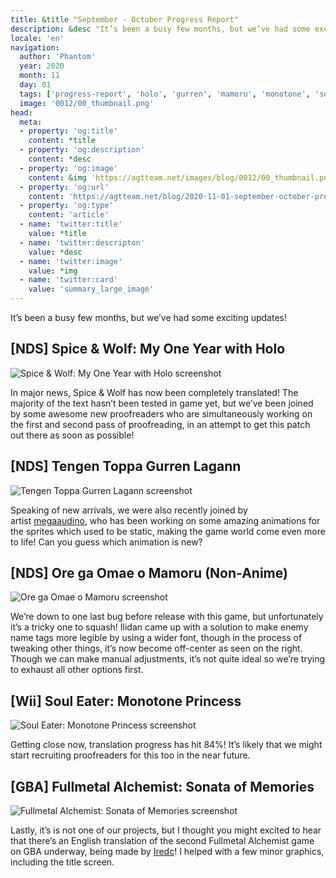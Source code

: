 ```yaml
---
title: &title "September - October Progress Report"
description: &desc "It’s been a busy few months, but we’ve had some exciting updates!"
locale: 'en'
navigation:
  author: 'Phantom'
  year: 2020
  month: 11
  day: 01
  tags: ['progress-report', 'holo', 'gurren', 'mamoru', 'monotone', 'sonata']
  image: '0012/00_thumbnail.png'
head:
  meta:
  - property: 'og:title'
    content: *title
  - property: 'og:description'
    content: *desc
  - property: 'og:image'
    content: &img 'https://agtteam.net/images/blog/0012/00_thumbnail.png'
  - property: 'og:url'
    content: 'https://agtteam.net/blog/2020-11-01-september-october-progress-report'
  - property: 'og:type'
    content: 'article'
  - name: 'twitter:title'
    value: *title
  - name: 'twitter:descripton'
    value: *desc
  - name: 'twitter:image'
    value: *img
  - name: 'twitter:card'
    value: 'summary_large_image'
---
```


It’s been a busy few months, but we’ve had some exciting updates!

## [NDS] Spice & Wolf: My One Year with Holo

![Spice & Wolf: My One Year with Holo screenshot](/images/blog/0012/633617657361514496_0.png)

In major news, Spice & Wolf has now been completely translated! The majority of the text hasn’t been tested in game yet, but we’ve been joined by some awesome new proofreaders who are simultaneously working on the first and second pass of proofreading, in an attempt to get this patch out there as soon as possible!


## [NDS] Tengen Toppa Gurren Lagann

![Tengen Toppa Gurren Lagann screenshot](/images/blog/0012/633617657361514496_1.gif)

Speaking of new arrivals, we were also recently joined by artist [megaaudino](https://megaaudino.tumblr.com/), who has been working on some amazing animations for the sprites which used to be static, making the game world come even more to life! Can you guess which animation is new?  


## [NDS] Ore ga Omae o Mamoru (Non-Anime)

![Ore ga Omae o Mamoru screenshot](/images/blog/0012/633617657361514496_2.png)

We’re down to one last bug before release with this game, but unfortunately it’s a tricky one to squash! Ilidan came up with a solution to make enemy name tags more legible by using a wider font, though in the process of tweaking other things, it’s now become off-center as seen on the right. Though we can make manual adjustments, it’s not quite ideal so we’re trying to exhaust all other options first. 


## [Wii] Soul Eater: Monotone Princess

![Soul Eater: Monotone Princess screenshot](/images/blog/0012/633617657361514496_3.png)

Getting close now, translation progress has hit 84%! It’s likely that we might start recruiting proofreaders for this too in the near future.


## [GBA] Fullmetal Alchemist: Sonata of Memories

![Fullmetal Alchemist: Sonata of Memories screenshot](/images/blog/0012/633617657361514496_4.jpg)

Lastly, it’s is not one of our projects, but I thought you might excited to hear that there’s an English translation of the second Fullmetal Alchemist game on GBA underway, being made by [Iredc](https://www.romhacking.net/forum/index.php?topic=31519)! I helped with a few minor graphics, including the title screen.
